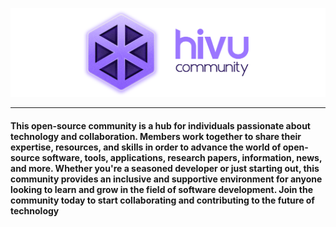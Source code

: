 ![hivu-banner](/assets/img/hivu-banner.png)

---

#### This open-source community is a hub for individuals passionate about technology and collaboration. Members work together to share their expertise, resources, and skills in order to advance the world of open-source software, tools, applications, research papers, information, news, and more. Whether you're a seasoned developer or just starting out, this community provides an inclusive and supportive environment for anyone looking to learn and grow in the field of software development. Join the community today to start collaborating and contributing to the future of technology

